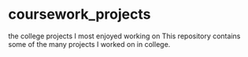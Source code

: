 # coursework_projects
the college projects I most enjoyed working on
This repository contains some of the many projects I worked on in college.
